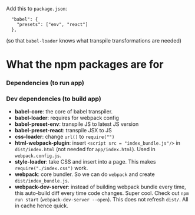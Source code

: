 

Add this to `package.json`:

```
  "babel": {
    "presets": ["env", "react"]
  },
```

(so that `babel-loader` knows what transpile transformations are needed)

# What the npm packages are for

### Dependencies (to run app)

### Dev dependencies (to build app)

- **babel-core**: the core of babel transpiler.
- **babel-loader**: requires for webpack config
- **babel-preset-env**: transpile JS to latest JS version
- **babel-preset-react**: transpile JSX to JS
- **css-loader**: change `url()` to `require("")`
- **html-webpack-plugin**: insert `<script src = "index_bundle.js"/>` in `dist/index.html` 
(not needed for `app/index.html`). Used in `webpack.config.js`.
- **style-loader**: take CSS and insert into a page. This makes `require("./index.css")` work.
- **webpack**: core bundler. So we can do `webpack` and create `dist/index_bundle.js`.
- **webpack-dev-server**: instead of building webpack bundle every time, this auto-build diff every time code changes.
Super cool. Check out `npm run start` (`webpack-dev-server --open`). This does not refresh `dist/`.
All in cache hence quick.